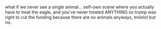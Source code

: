 what if we never see a single animal...
    self-own scene where you actually have to treat the eagle, and you've never treated ANYTHING so trump was right to cut the funding because there are no animals anyways, trololol but no.

